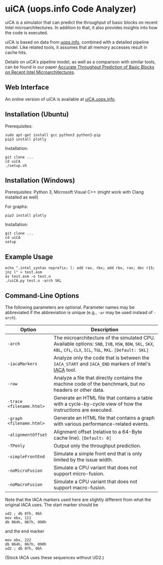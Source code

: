 # uiCA (uops.info Code Analyzer)

uiCA is a simulator that can predict the throughput of basic blocks on recent Intel microarchitectures.
In addition to that, it also provides insights into how the code is executed.

uiCA is based on data from [uops.info](https://www.uops.info), combined with a detailed pipeline model.
Like related tools, it assumes that all memory accesses result in cache hits.

Details on uiCA's pipeline model, as well as a comparison with similar tools, can be found in our paper [Accurate Throughput Prediction of Basic Blocks on Recent Intel Microarchitectures](https://arxiv.org/pdf/2107.14210.pdf).

## Web Interface

An online version of uiCA is available at [uiCA.uops.info](https://uiCA.uops.info).

## Installation (Ubuntu)

Prerequisites:

    sudo apt-get install gcc python3 python3-pip
    pip3 install plotly

Installation:

    git clone ...
    cd uiCA
    ./setup.sh

## Installation (Windows)

Prerequisites: Python 3, Microsoft Visual C++ (might work with Clang installed as well)

For graphs:

    pip3 install plotly

Installation:

    git clone ...
    cd uiCA
    setup

## Example Usage

	echo ".intel_syntax noprefix; l: add rax, rbx; add rbx, rax; dec r15; jnz l" > test.asm
    as test.asm -o test.o
    ./uiCA.py test.o -arch SKL

## Command-Line Options

The following parameters are optional. Parameter names may be abbreviated if the abbreviation is unique (e.g., `-ar` may be used instead of `-arch`).

| Option                       | Description |
|------------------------------|-------------|
| `-arch`                  | The microarchitecture of the simulated CPU. Available options: `SNB`, `IVB`, `HSW`, `BDW`, `SKL`, `SKX`, `KBL`, `CFL`, `CLX`, `ICL`, `TGL`, `RKL`.  `[Default: SKL]` |
| `-iacaMarkers`           | Analyze only the code that is between the `IACA_START` and `IACA_END` markers of Intel's [IACA](https://software.intel.com/content/www/us/en/develop/articles/intel-architecture-code-analyzer.html) tool. |
| `-raw`                   | Analyze a file that directly contains the machine code of the benchmark, but no headers or other data. |
| `-trace <filename.html>` | Generate an HTML file that contains a table with a cycle-by-cycle view of how the instructions are executed. |
| `-graph <filename.html>` | Generate an HTML file that contains a graph with various performance-related events.  |
| `-alignmentOffset`       | Alignment offset (relative to a 64-Byte cache line). `[Default: 0]` |
| `-TPonly`                | Output only the throughput prediction. |
| `-simpleFrontEnd`        | Simulate a simple front end that is only limited by the issue width. |
| `-noMicroFusion`         | Simulate a CPU variant that does not support micro-fusion. |
| `-noMacroFusion`         | Simulate a CPU variant that does not support macro-fusion. |

Note that the IACA markers used here are slightly different from what the original IACA uses.
The start marker should be

    ud2 ; db 0fh, 0bh
    mov ebx, 111
    db 064h, 067h, 090h

and the end marker

    mov ebx, 222
    db 064h, 067h, 090h
    ud2 ; db 0fh, 0bh

(Stock IACA uses these sequences without UD2.)
